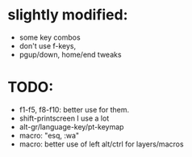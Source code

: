 # slightly modified:
- some key combos
- don't use f-keys,
- pgup/down, home/end tweaks

# TODO:
- f1-f5, f8-f10: better use for them.
- shift-printscreen I use a lot
- alt-gr/language-key/pt-keymap
- macro: "esq, :wa<enter>"
- macro: better use of left alt/ctrl for layers/macros

